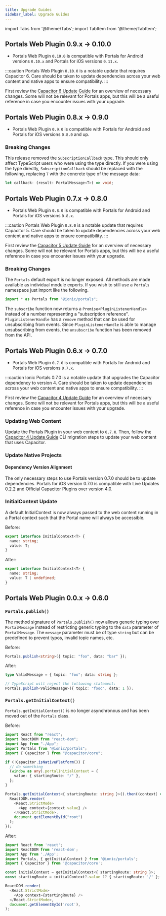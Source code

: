 ```yaml
---
title: Upgrade Guides
sidebar_label: Upgrade Guides
---
```


import Tabs from '@theme/Tabs';
import TabItem from '@theme/TabItem';

## Portals Web Plugin 0.9.x → 0.10.0

- Portals Web Plugin `0.10.0` is compatible with Portals for Android versions `0.10.x` and Portals for iOS versions `0.11.x`.

:::caution
Portals Web Plugin `0.10.0` is a notable update that requires Capacitor 6.
Care should be taken to update dependencies across your web content and native apps to ensure compatibility.
:::

First review the [Capacitor 6 Update Guide](https://capacitorjs.com/docs/updating/6-0) for an overview of necessary changes.
Some will not be relevant for Portals apps, but this will be a useful reference in case you encounter issues with your upgrade.

## Portals Web Plugin 0.8.x → 0.9.0

- Portals Web Plugin `0.9.0` is compatible with Portals for Android and Portals for iOS versions `0.8.0` and up.

### Breaking Changes

This release removed the `SubscriptionCallback` type. This should only affect TypeScript users who were using the type directly.
If you were using the type directly, `SubscriptionCallback` should be replaced with the following, 
replacing `T` with the concrete type of the message data:
```typescript
let callback: (result: PortalMessage<T>) => void;
```

## Portals Web Plugin 0.7.x → 0.8.0

- Portals Web Plugin `0.8.0` is compatible with Portals for Android and Portals for iOS versions `0.8.x`.

:::caution
Portals Web Plugin `0.8.0` is a notable update that requires Capacitor 5.
Care should be taken to update dependencies across your web content and native apps to ensure compatibility.
:::

First review the [Capacitor 5 Update Guide](https://capacitorjs.com/docs/updating/5-0) for an overview of necessary changes.
Some will not be relevant for Portals apps, but this will be a useful reference in case you encounter issues with your upgrade.

### Breaking Changes

The `Portals` default export is no longer exposed. All methods are made available as individual module exports.
If you wish to still use a `Portals` namespace just import like the following.

```ts
import * as Portals from "@ionic/portals";
```

The `subscribe` function now returns a `Promise<PluginListenerHandle>` instead of a number representing a "subscription reference".
`PluginListenerHandle` has a `remove` method that can be used for unsubscribing from events.
Since `PluginListenerHandle` is able to manage unsubscribing from events, the `unsubscribe` function has been removed from the API.

## Portals Web Plugin 0.6.x → 0.7.0

- Portals Web Plugin `0.7.0` is compatible with Portals for Android and Portals for iOS versions `0.7.x`.

:::caution
Ionic Portals 0.7.0 is a notable update that upgrades the Capacitor dependency to version 4. Care should be taken to update dependencies across your web content and native apps to ensure compatibility.
:::

First review the [Capacitor 4 Update Guide](https://capacitorjs.com/docs/updating/4-0) for an overview of necessary changes. Some will not be relevant for Portals apps, but this will be a useful reference in case you encounter issues with your upgrade.

### Updating Web Content

Update the Portals Plugin in your web content to `0.7.0`. Then, follow the [Capacitor 4 Update Guide](https://capacitorjs.com/docs/updating/4-0#using-the-cli-to-migrate) CLI migration steps to update your web content that uses Capacitor.

### Update Native Projects

#### Dependency Version Alignment

The only necessary steps to use Portals version 0.7.0 should be to update dependencies. Portals for iOS version 0.7.0 is compatible with Live Updates 0.2.2 and Official Capacitor Plugins over version 4.0.

### InitialContext Update

A default InitialContext is now always passed to the web content running in a Portal context such that the Portal name will always be accessible.

Before:

```typescript
export interface InitialContext<T> {
  name: string;
  value: T;
}
```

After:

```typescript
export interface InitialContext<T> {
  name: string;
  value: T | undefined;
}
```

## Portals Web Plugin 0.0.x → 0.6.0

### `Portals.publish()`

The method signature of `Portals.publish()` now allows generic typing over `PortalMessage` instead of restricting generic typing to the `data` parameter of `PortalMessage`. The `message` parameter must be of type `string` but can be predefined to prevent typos, invalid topic names, etc.

Before:

```typescript
Portals.publish<string>({ topic: "foo", data: "bar" });
```

After:

```typescript
type ValidMessage = { topic: "foo"; data: string };

// TypeScript will reject the following statement:
Portals.publish<ValidMessage>({ topic: "food", data: 1 });
```

### `Portals.getInitialContext()`

`Portals.getInitialContext()` is no longer asynchronous and has been moved out of the `Portals` class.

Before:

```typescript
import React from "react";
import ReactDOM from "react-dom";
import App from "./App";
import Portals from "@ionic/portals";
import { Capacitor } from "@capacitor/core";

if (!Capacitor.isNativePlatform()) {
  // do something
  (window as any).portalInitialContext = {
    value: { startingRoute: "/" },
  };
}

Portals.getInitialContext<{ startingRoute: string }>().then((context) => {
  ReactDOM.render(
    <React.StrictMode>
      <App context={context.value} />
    </React.StrictMode>,
    document.getElementById("root")
  );
});
```

After:

```typescript
import React from 'react';
import ReactDOM from 'react-dom';
import App from './App';
import Portals, { getInitialContext } from '@ionic/portals';
import { Capacitor } from '@capacitor/core';

const initialContext = getInitialContext<{ startingRoute: string }>;
const startingRoute = initialContext?.value ?? { startingRoute: '/' };

ReactDOM.render(
  <React.StrictMode>
    <App context={startingRoute} />
  </React.StrictMode>,
  document.getElementById('root'),
);
```
